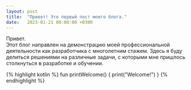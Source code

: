 ```yaml
---
layout: post
title:  "Привет! Это первый пост моего блога."
date:   2023-01-21 00:00:00 +0300
---
```

Привет.\
Этот блог направлен на демонстрацию моей профессиональной деятельности как разработчика с многолетним стажем. Здесь я буду делиться решениями на различные задачи, с которыми мне пришлось столкнуться в разработке и обучении.

{% highlight kotlin %}
fun printWelcome() {
    print("Welcome!")
}
{% endhighlight %}